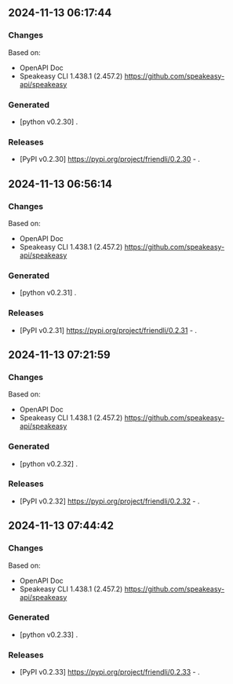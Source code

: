 

## 2024-11-13 06:17:44
### Changes
Based on:
- OpenAPI Doc  
- Speakeasy CLI 1.438.1 (2.457.2) https://github.com/speakeasy-api/speakeasy
### Generated
- [python v0.2.30] .
### Releases
- [PyPI v0.2.30] https://pypi.org/project/friendli/0.2.30 - .

## 2024-11-13 06:56:14
### Changes
Based on:
- OpenAPI Doc  
- Speakeasy CLI 1.438.1 (2.457.2) https://github.com/speakeasy-api/speakeasy
### Generated
- [python v0.2.31] .
### Releases
- [PyPI v0.2.31] https://pypi.org/project/friendli/0.2.31 - .

## 2024-11-13 07:21:59
### Changes
Based on:
- OpenAPI Doc  
- Speakeasy CLI 1.438.1 (2.457.2) https://github.com/speakeasy-api/speakeasy
### Generated
- [python v0.2.32] .
### Releases
- [PyPI v0.2.32] https://pypi.org/project/friendli/0.2.32 - .

## 2024-11-13 07:44:42
### Changes
Based on:
- OpenAPI Doc  
- Speakeasy CLI 1.438.1 (2.457.2) https://github.com/speakeasy-api/speakeasy
### Generated
- [python v0.2.33] .
### Releases
- [PyPI v0.2.33] https://pypi.org/project/friendli/0.2.33 - .